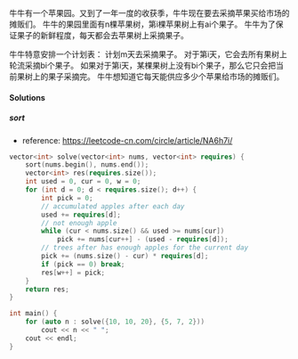 牛牛有一个苹果园。又到了一年一度的收获季，牛牛现在要去采摘苹果买给市场的摊贩们。
牛牛的果园里面有n棵苹果树，第i棵苹果树上有ai个果子。
牛牛为了保证果子的新鲜程度，每天都会去苹果树上采摘果子。

牛牛特意安排一个计划表：
计划m天去采摘果子。
对于第i天，它会去所有果树上轮流采摘bi个果子。
如果对于第i天，某棵果树上没有bi个果子，那么它只会把当前果树上的果子采摘完。
牛牛想知道它每天能供应多少个苹果给市场的摊贩们。


#### Solutions

##### sort

- reference: https://leetcode-cn.com/circle/article/NA6h7i/

```cpp
vector<int> solve(vector<int> nums, vector<int> requires) {
    sort(nums.begin(), nums.end());
    vector<int> res(requires.size());
    int used = 0, cur = 0, w = 0;
    for (int d = 0; d < requires.size(); d++) {
        int pick = 0;
        // accumulated apples after each day
        used += requires[d];
        // not enough apple
        while (cur < nums.size() && used >= nums[cur])
            pick += nums[cur++] - (used - requires[d]);
        // trees after has enough apples for the current day
        pick += (nums.size() - cur) * requires[d];
        if (pick == 0) break;
        res[w++] = pick;
    }
    return res;
}

int main() {
    for (auto n : solve({10, 10, 20}, {5, 7, 2}))
        cout << n << " ";
    cout << endl;
}

````

